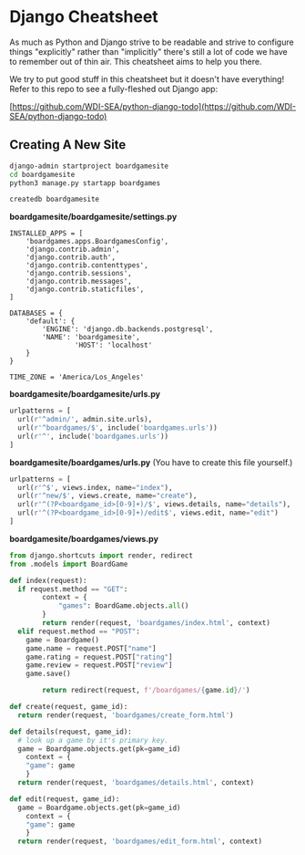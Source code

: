 # Django Cheatsheet

As much as Python and Django strive to be readable and strive to configure things "explicitly" rather than "implicitly" there's still a lot of code we have to remember out of thin air. This cheatsheet aims to help you there.

We try to put good stuff in this cheatsheet but it doesn't have everything! Refer to this repo to see a fully-fleshed out Django app:

[https://github.com/WDI-SEA/python-django-todo](https://github.com/WDI-SEA/python-django-todo)

## Creating A New Site

```bash
django-admin startproject boardgamesite
cd boardgamesite
python3 manage.py startapp boardgames

createdb boardgamesite
```

**boardgamesite/boardgamesite/settings.py**

```text
INSTALLED_APPS = [
    'boardgames.apps.BoardgamesConfig',
    'django.contrib.admin',
    'django.contrib.auth',
    'django.contrib.contenttypes',
    'django.contrib.sessions',
    'django.contrib.messages',
    'django.contrib.staticfiles',
]

DATABASES = {
    'default': {
        'ENGINE': 'django.db.backends.postgresql',
        'NAME': 'boardgamesite',
                'HOST': 'localhost'
    }
}

TIME_ZONE = 'America/Los_Angeles'
```

**boardgamesite/boardgamesite/urls.py**

```python
urlpatterns = [
  url(r'^admin/', admin.site.urls),
  url(r'^boardgames/$', include('boardgames.urls'))
  url(r'^', include('boardgames.urls'))
]
```

**boardgamesite/boardgames/urls.py** \(You have to create this file yourself.\)

```python
urlpatterns = [
  url(r'^$', views.index, name="index"),
  url(r'^new/$', views.create, name="create"),
  url(r'^(?P<boardgame_id>[0-9]+)/$', views.details, name="details"),
  url(r'^(?P<boardgame_id>[0-9]+)/edit$', views.edit, name="edit")
]
```

**boardgamesite/boardgames/views.py**

```python
from django.shortcuts import render, redirect
from .models import BoardGame

def index(request):
  if request.method == "GET":
        context = {
            "games": BoardGame.objects.all()
        }
        return render(request, 'boardgames/index.html', context)
  elif request.method == "POST":
    game = Boardgame()
    game.name = request.POST["name"]
    game.rating = request.POST["rating"]
    game.review = request.POST["review"]
    game.save()

        return redirect(request, f'/boardgames/{game.id}/')

def create(request, game_id):
  return render(request, 'boardgames/create_form.html')

def details(request, game_id):
  # look up a game by it's primary key.
  game = Boardgame.objects.get(pk=game_id)
    context = {
    "game": game
    }
  return render(request, 'boardgames/details.html', context)

def edit(request, game_id):
  game = Boardgame.objects.get(pk=game_id)
    context = {
    "game": game
    }
  return render(request, 'boardgames/edit_form.html', context)
```

